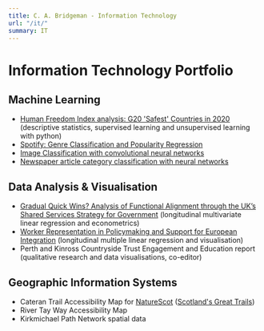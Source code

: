 ```yaml
---
title: C. A. Bridgeman - Information Technology
url: "/it/"
summary: IT
---
```


# Information Technology Portfolio
## Machine Learning
- [Human Freedom Index analysis: G20 'Safest' Countries in 2020](https://github.com/cabridgeman/HFI-Analysis) (descriptive statistics, supervised learning and unsupervised learning with python)
- [Spotify: Genre Classification and Popularity Regression](/spotifyclass.pdf)
- [Image Classification with convolutional neural networks](/imageclassification.pdf)
- [Newspaper article category classification with neural networks](/nnarticles.pdf)

## Data Analysis & Visualisation
- [Gradual Quick Wins? Analysis of Functional Alignment through the UK’s Shared Services Strategy for Government](/pgdiss.pdf) (longitudinal multivariate linear regression and econometrics)
- [Worker Representation in Policymaking and Support for European Integration](/ugdiss.pdf) (longitudinal multiple linear regression and visualisation)
- Perth and Kinross Countryside Trust Engagement and Education report (qualitative research and data visualisations, co-editor)


## Geographic Information Systems
 - Cateran Trail Accessibility Map for [NatureScot](https://www.nature.scot/) ([Scotland's Great Trails](https://www.scotlandsgreattrails.com/))
 - River Tay Way Accessibility Map
- Kirkmichael Path Network spatial data

